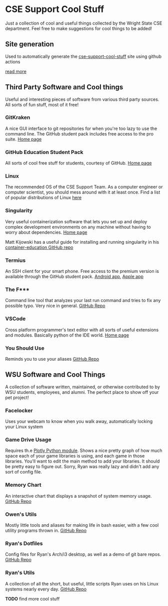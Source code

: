# CSE Support Cool Stuff

Just a collection of cool and useful things collected by the Wright State CSE department. Feel free to make suggestions for cool things to be added!

## Site generation

Used to automatically generate the [cse-support-cool-stuff](https://wrightedu.github.io/cse-support-cool-stuff) site using github actions

[read more](./generate-site/index.md)

## Third Party Software and Cool things

Useful and interesting pieces of software from various third party sources. All sorts of fun stuff, most of it free!

### GitKraken

A nice GUI interface to git repositories for when you're too lazy to use the command line. The GitHub student pack includes free access to the pro suite. [Home page](https://www.gitkraken.com/)

### GitHub Education Student Pack

All sorts of cool free stuff for students, courtesy of GitHub. [Home page](https://education.github.com/pack)

### Linux

The recommended OS of the CSE Support Team. As a computer engineer or computer scientist, you should mess around with it at least once.  Find a list of popular distributions of Linux [here](https://distrowatch.com/)

### Singularity

Very useful containerization software that lets you set up and deploy complex development environments on any machine without having to worry about dependencies. [Home page](https://sylabs.io/)

Matt Kijowski has a useful guide for installing and running singularity in his [container-education GitHub repo](https://github.com/mkijowski/container-education)

### Termius

An SSH client for your smart phone. Free access to the premium version is available through the GitHub student pack. [Android app](https://play.google.com/store/apps/details?id=com.server.auditor.ssh.client&hl=en), [Apple app](https://apps.apple.com/us/app/termius-ssh-shell-console-terminal/id549039908)

### The F\*\*\*

Command line tool that analyzes your last run command and tries to fix any possible typo. Very nice in general. [GitHub Repo](https://github.com/nvbn/thefuck)

### VSCode

Cross platform programmer's text editor with all sorts of useful extensions and modules. Basically python of the IDE world. [Home page](https://code.visualstudio.com/)

### You Should Use

Reminds you to use your aliases [GitHub Repo](https://github.com/paysonwallach/fish-you-should-use)

## WSU Software and Cool Things

A collection of software written, maintained, or otherwise contributed to by WSU students, employees, and alumni. The perfect place to show off your pet project!

### Facelocker

Uses your webcam to know when you walk away, automatically locking your Linux system

### Game Drive Usage

Requires th.e [Plotly Python module](https://pypi.org/project/plotly/). Shows a nice pretty graph of how much space each of your game libraries is using, and each game in those libraries. You'll want to edit the main method to add your libraries. It should be pretty easy to figure out. Sorry, Ryan was really lazy and didn't add any sort of config file.


### Memory Chart

An interactive chart that displays a snapshot of system memory usage. [GitHub Repo](https://github.com/tux2603/memoryChart)

### Owen's Utils

Mostly little tools and aliases for making life in bash easier, with a few cool utility programs thrown in. [GitHub Repo](https://github.com/tux2603/QuickLittleUtils)

### Ryan's Dotfiles

Config files for Ryan's Arch/i3 desktop, as well as a demo of git bare repos. [GitHub Repo](https://github.com/CodingPenguin1/dotfiles)

### Ryan's Utils

A collection of  all the short, but useful, little scripts Ryan uses on his Linux systems nearly every day. [GitHub Repo](https://github.com/CodingPenguin1/Utils)

**TODO** find more cool stuff